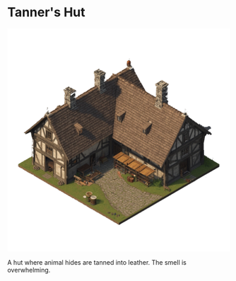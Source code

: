 # Tanner's Hut

![Tanner's Hut](../../assets/buildings/Tanner%20hut.png)

A hut where animal hides are tanned into leather. The smell is overwhelming.
